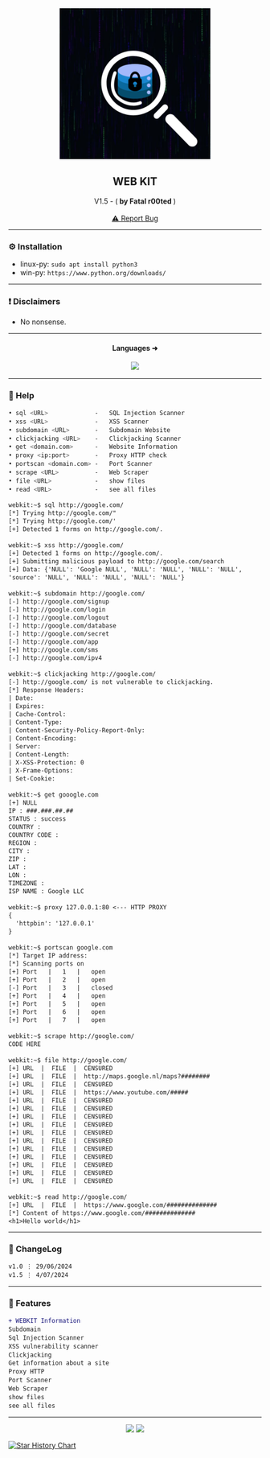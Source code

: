 
<div align="center">
  <kbd>
  <a href="https://github.com/RetrO-M">
    <img src="img/img.png" alt="Logo" width="300" height="300">
  </a>
  </kbd>
  
  <h2 align="center">WEB KIT</h2>

  <p align="center">
    V1.5 - (<b> by Fatal r00ted </b>)
    <br />
    <br />
    <a href="https://github.com/RetrO-M/Webkit/issues/">⚠️ Report Bug</a>
  </p>
</div>

---------------------------------------

### ⚙️ Installation
* linux-py: `sudo apt install python3`
* win-py: `https://www.python.org/downloads/`

---------------------------------------

### ❗ Disclaimers
- No nonsense.

---------------------------------------

<h4 align="center">Languages ➜</h5>
<p align="center">
           <img src="https://skillicons.dev/icons?i=py"/>
</p>

---------------------------------------

### 🧵 Help


```bash
• sql <URL>             -   SQL Injection Scanner
• xss <URL>             -   XSS Scanner
• subdomain <URL>       -   Subdomain Website
• clickjacking <URL>    -   Clickjacking Scanner
• get <domain.com>      -   Website Information
• proxy <ip:port>       -   Proxy HTTP check
• portscan <domain.com> -   Port Scanner
• scrape <URL>          -   Web Scraper
• file <URL>            -   show files
• read <URL>            -   see all files
```

```
webkit:~$ sql http://google.com/
[*] Trying http://google.com/"
[*] Trying http://google.com/'
[+] Detected 1 forms on http://google.com/.

webkit:~$ xss http://google.com/
[+] Detected 1 forms on http://google.com/.
[+] Submitting malicious payload to http://google.com/search
[+] Data: {'NULL': 'Google NULL', 'NULL': 'NULL', 'NULL': 'NULL', 'source': 'NULL', 'NULL': 'NULL', 'NULL': 'NULL'}

webkit:~$ subdomain http://google.com/
[-] http://google.com/signup
[-] http://google.com/login
[-] http://google.com/logout
[-] http://google.com/database
[-] http://google.com/secret
[-] http://google.com/app
[+] http://google.com/sms
[-] http://google.com/ipv4

webkit:~$ clickjacking http://google.com/
[-] http://google.com/ is not vulnerable to clickjacking.
[*] Response Headers:
| Date:
| Expires: 
| Cache-Control:
| Content-Type: 
| Content-Security-Policy-Report-Only: 
| Content-Encoding: 
| Server: 
| Content-Length: 
| X-XSS-Protection: 0
| X-Frame-Options: 
| Set-Cookie: 

webkit:~$ get gooogle.com
[+] NULL
IP : ###.###.##.##
STATUS : success
COUNTRY :
COUNTRY CODE : 
REGION :
CITY : 
ZIP : 
LAT : 
LON : 
TIMEZONE : 
ISP NAME : Google LLC

webkit:~$ proxy 127.0.0.1:80 <--- HTTP PROXY
{
  'httpbin': '127.0.0.1'
}

webkit:~$ portscan google.com
[*] Target IP address: 
[*] Scanning ports on 
[+] Port   |   1   |   open
[+] Port   |   2   |   open
[-] Port   |   3   |   closed
[+] Port   |   4   |   open
[+] Port   |   5   |   open
[+] Port   |   6   |   open
[+] Port   |   7   |   open

webkit:~$ scrape http://google.com/
CODE HERE

webkit:~$ file http://google.com/
[+] URL  |  FILE  |  CENSURED
[+] URL  |  FILE  |  http://maps.google.nl/maps?########
[+] URL  |  FILE  |  CENSURED
[+] URL  |  FILE  |  https://www.youtube.com/#####
[+] URL  |  FILE  |  CENSURED
[+] URL  |  FILE  |  CENSURED
[+] URL  |  FILE  |  CENSURED
[+] URL  |  FILE  |  CENSURED
[+] URL  |  FILE  |  CENSURED
[+] URL  |  FILE  |  CENSURED
[+] URL  |  FILE  |  CENSURED
[+] URL  |  FILE  |  CENSURED
[+] URL  |  FILE  |  CENSURED
[+] URL  |  FILE  |  CENSURED
[+] URL  |  FILE  |  CENSURED

webkit:~$ read http://google.com/
[+] URL  |  FILE  |  https://www.google.com/##############
[*] Content of https://www.google.com/##############
<h1>Hello world</h1>
```


---------------------------------------

### 📜 ChangeLog

```diff
v1.0 ⋮ 29/06/2024
v1.5 ⋮ 4/07/2024
```

---------------------------------------

### 📣 Features

```diff
+ WEBKIT Information
Subdomain
Sql Injection Scanner
XSS vulnerability scanner
Clickjacking
Get information about a site
Proxy HTTP
Port Scanner
Web Scraper
show files
see all files
```

---------------------------------------

<p align="center">
  <img src="https://img.shields.io/github/stars/RetrO-M/Webkit.svg?style=for-the-badge&labelColor=black&color=f429ff&logo=IOTA"/>
  <img src="https://img.shields.io/github/languages/top/RetrO-M/Webkit.svg?style=for-the-badge&labelColor=black&color=f429ff&logo=python"/>
</p>


<a href="https://star-history.com/#RetrO-M/Webkit&Date">
 <picture>
   <source media="(prefers-color-scheme: dark)" srcset="https://api.star-history.com/svg?repos=RetrO-M/Webkit&type=Date&theme=dark" />
   <source media="(prefers-color-scheme: light)" srcset="https://api.star-history.com/svg?repos=RetrO-M/Webkit&type=Date" />
   <img alt="Star History Chart" src="https://api.star-history.com/svg?repos=RetrO-M/Webkit&type=Date" />
 </picture>
</a>
